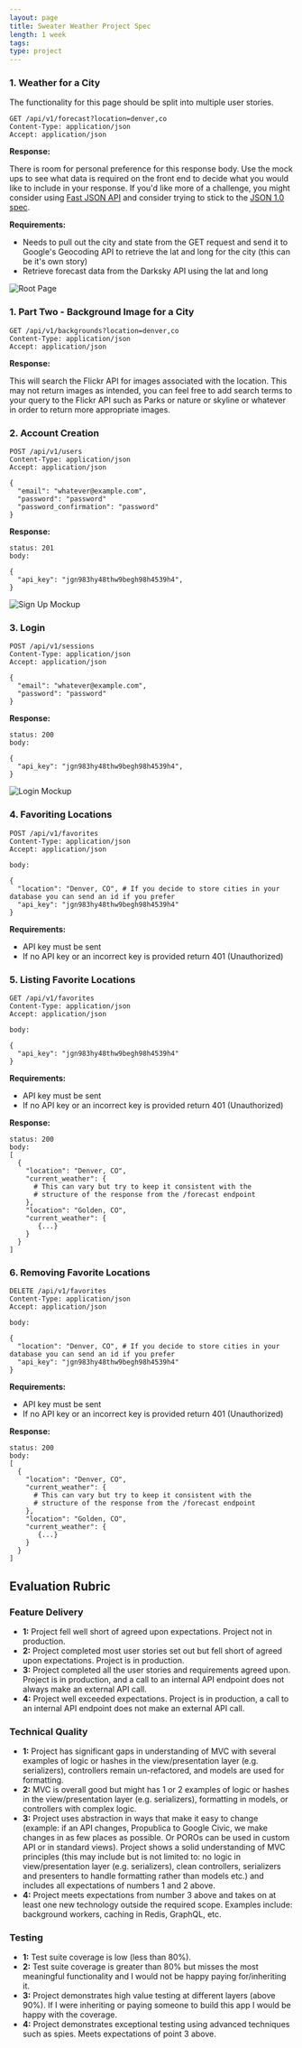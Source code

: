 ```yaml
---
layout: page
title: Sweater Weather Project Spec
length: 1 week
tags:
type: project
---
```


### 1. Weather for a City

The functionality for this page should be split into multiple user stories.

```
GET /api/v1/forecast?location=denver,co
Content-Type: application/json
Accept: application/json
```

**Response:**

There is room for personal preference for this response body. Use the mock ups to see what data is required on the front end to decide what you would like to include in your response. If you'd like more of a challenge, you might consider using [Fast JSON API](https://github.com/Netflix/fast_jsonapi) and consider trying to stick to the [JSON 1.0 spec](https://jsonapi.org/).

**Requirements:**

- Needs to pull out the city and state from the GET request and send it to Google's Geocoding API to retrieve the lat and long for the city (this can be it's own story)
- Retrieve forecast data from the Darksky API using the lat and long

![Root Page](./images/sweater_weather/root.png)

### 1. Part Two - Background Image for a City

```
GET /api/v1/backgrounds?location=denver,co
Content-Type: application/json
Accept: application/json
```
**Response:**

This will search the Flickr API for images associated with the location. This may not return images as intended, you can feel free to add search terms to your query to the Flickr API such as Parks or nature or skyline or whatever in order to return more appropriate images.


### 2. Account Creation

```
POST /api/v1/users
Content-Type: application/json
Accept: application/json

{
  "email": "whatever@example.com",
  "password": "password"
  "password_confirmation": "password"
}
```
**Response:**

```
status: 201
body:

{
  "api_key": "jgn983hy48thw9begh98h4539h4",
}
```

![Sign Up Mockup](./images/sweater_weather/sign_up.png)

### 3. Login

```
POST /api/v1/sessions
Content-Type: application/json
Accept: application/json

{
  "email": "whatever@example.com",
  "password": "password"
}
```

**Response:**

```
status: 200
body:

{
  "api_key": "jgn983hy48thw9begh98h4539h4",
}
```

![Login Mockup](./images/sweater_weather/login.png)

### 4. Favoriting Locations

```
POST /api/v1/favorites
Content-Type: application/json
Accept: application/json

body:

{
  "location": "Denver, CO", # If you decide to store cities in your database you can send an id if you prefer
  "api_key": "jgn983hy48thw9begh98h4539h4"
}
```

**Requirements:**

- API key must be sent
- If no API key or an incorrect key is provided return 401 (Unauthorized)

### 5. Listing Favorite Locations

```
GET /api/v1/favorites
Content-Type: application/json
Accept: application/json

body:

{
  "api_key": "jgn983hy48thw9begh98h4539h4"
}
```

**Requirements:**

- API key must be sent
- If no API key or an incorrect key is provided return 401 (Unauthorized)

**Response:**

```
status: 200
body:
[
  {
    "location": "Denver, CO",
    "current_weather": {
      # This can vary but try to keep it consistent with the
      # structure of the response from the /forecast endpoint
    },
    "location": "Golden, CO",
    "current_weather": {
       {...}
    }
  }
]
```

### 6. Removing Favorite Locations

```
DELETE /api/v1/favorites
Content-Type: application/json
Accept: application/json

body:

{
  "location": "Denver, CO", # If you decide to store cities in your database you can send an id if you prefer
  "api_key": "jgn983hy48thw9begh98h4539h4"
}
```

**Requirements:**

- API key must be sent
- If no API key or an incorrect key is provided return 401 (Unauthorized)

**Response:**

```
status: 200
body:
[
  {
    "location": "Denver, CO",
    "current_weather": {
      # This can vary but try to keep it consistent with the
      # structure of the response from the /forecast endpoint
    },
    "location": "Golden, CO",
    "current_weather": {
       {...}
    }
  }
]
```

## Evaluation Rubric

### Feature Delivery

* **1:** Project fell well short of agreed upon expectations. Project not in production.
* **2:** Project completed most user stories set out but fell short of agreed upon expectations. Project is in production.
* **3:** Project completed all the user stories and requirements agreed upon. Project is in production, and a call to an internal API endpoint does not always make an external API call.
* **4:** Project well exceeded expectations. Project is in production, a call to an internal API endpoint does not make an external API call.

### Technical Quality

* **1:**  Project has significant gaps in understanding of MVC with several examples of logic or hashes in the view/presentation layer (e.g. serializers), controllers remain un-refactored, and models are used for formatting.
* **2:**  MVC is overall good but might has 1 or 2 examples of logic or hashes in the view/presentation layer (e.g. serializers), formatting in models, or controllers with complex logic.
* **3:**  Project uses abstraction in ways that make it easy to change (example: if an API changes, Propublica to Google Civic, we make changes in as few places as possible. Or POROs can be used in custom API or in standard views). Project shows a solid understanding of MVC principles (this may include but is not limited to: no logic in view/presentation layer (e.g. serializers), clean controllers, serializers and presenters to handle formatting rather than models etc.) and includes all expectations of numbers 1 and 2 above.
* **4:**  Project meets expectations from number 3 above and takes on at least one new technology outside the required scope. Examples include: background workers, caching in Redis, GraphQL, etc.

### Testing

* **1:** Test suite coverage is low (less than 80%).
* **2:** Test suite coverage is greater than 80% but misses the most meaningful functionality and I would not be happy paying for/inheriting it.
* **3:** Project demonstrates high value testing at different layers (above 90%). If I were inheriting or paying someone to build this app I would be happy with the coverage.
* **4:** Project demonstrates exceptional testing using advanced techniques such as spies. Meets expectations of point 3 above.
